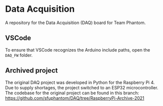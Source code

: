 # Data Acquisition

A repository for the Data Acquisition (DAQ) board for Team Phantom.

## VSCode

To ensure that VSCode recognizes the Arduino include paths, open the `DAQ_FW` folder.

<!-- TODO: Update readme.md -->

## Archived project

The original DAQ project was developed in Python for the Raspberry Pi 4. Due to supply shortages, the project switched to an ESP32 microcontroller. The codebase for the original project can be found in this branch: https://github.com/sfuphantom/DAQ/tree/RaspberryPi-Archive-2021
